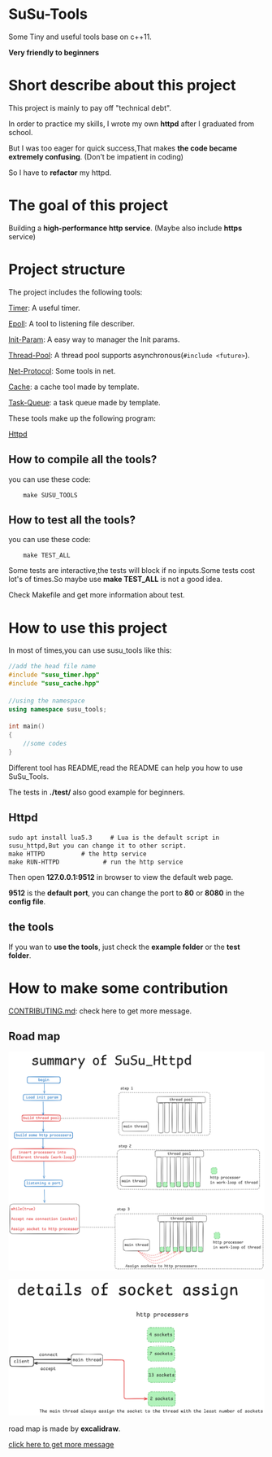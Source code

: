 # SuSu-Tools
Some Tiny and useful tools base on c++11.

**Very friendly to beginners**

# Short describe about this project

This project is mainly to pay off "technical debt".

In order to practice my skills, I wrote my own **httpd** after I graduated from school.

But I was too eager for quick success,That makes **the code became extremely confusing**. (Don’t be impatient in coding)

So I have to **refactor** my httpd. 

# The goal of this project

Building a **high-performance http service**. (Maybe also include **https** service)

# Project structure

The project includes the following tools:

[Timer](./SuSu_Timer/README.md): A useful timer.

[Epoll](./SuSu_Epoll/README.md): A tool to listening file describer.

[Init-Param](./SuSu_Init-Param/README.md): A easy way to manager the Init params.

[Thread-Pool](./SuSu_Thread-Pool/README.md): A thread pool supports asynchronous(```#include <future>```).

[Net-Protocol](./SuSu_Net-Protocol/README.md): Some tools in net.

[Cache](./SuSu_Cache/README.md): a cache tool made by template.

[Task-Queue](./SuSu_Task-Queue/README.md): a task queue made by template.

These tools make up the following program:

[Httpd](./SuSu_Httpd/README.md)

## How to compile all the tools?

you can use these code:
```
    make SUSU_TOOLS
```
## How to test all the tools?

you can use these code:
```
    make TEST_ALL
```
Some tests are interactive,the tests will block if no inputs.Some tests cost lot's of times.So maybe use **make TEST_ALL** is not a good idea.

Check Makefile and get more information about test.

# How to use this project

In most of times,you can use susu_tools like this:

```cpp
//add the head file name
#include "susu_timer.hpp"
#include "susu_cache.hpp"

//using the namespace
using namespace susu_tools;

int main()
{
    //some codes
}
```

Different tool has README,read the README can help you how to use SuSu_Tools.

The tests in **./test/** also good example for beginners.

## Httpd
```
sudo apt install lua5.3     # Lua is the default script in susu_httpd,But you can change it to other script.
make HTTPD          # the http service
make RUN-HTTPD            # run the http service
```
Then open **127.0.0.1:9512** in browser to view the default web page.

**9512** is the **default port**, you can change the port to **80** or **8080** in the **config file**.

## the tools
If you wan to **use the tools**, just check the **example folder** or the **test folder**.

# How to make some contribution
[CONTRIBUTING.md](./CONTRIBUTING.md): check here to get more message.


## Road map

![summary_of_SuSu_Httpd](./summary_of_SuSu_Httpd.png)

![details_of_socket_assign](./details_of_socket_assign.png)

road map is made by **excalidraw**.

[click here to get more message](https://excalidraw.com/)